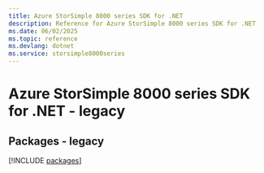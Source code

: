 ```yaml
---
title: Azure StorSimple 8000 series SDK for .NET
description: Reference for Azure StorSimple 8000 series SDK for .NET
ms.date: 06/02/2025
ms.topic: reference
ms.devlang: dotnet
ms.service: storsimple8000series
---
```

# Azure StorSimple 8000 series SDK for .NET - legacy
## Packages - legacy
[!INCLUDE [packages](storsimple-8000-series-index.md)]